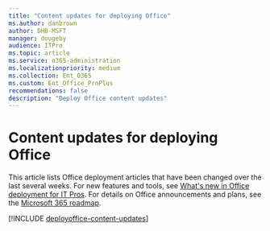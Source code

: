 ```yaml
--- 
title: "Content updates for deploying Office" 
ms.author: danbrown 
author: DHB-MSFT 
manager: dougeby 
audience: ITPro 
ms.topic: article 
ms.service: o365-administration 
ms.localizationpriority: medium 
ms.collection: Ent_O365 
ms.custom: Ent_Office_ProPlus 
recommendations: false
description: "Deploy Office content updates" 
--- 
```


# Content updates for deploying Office 

This article lists Office deployment articles that have been changed over the last several weeks. For new features and tools, see [What's new in Office deployment for IT Pros](whats-new-office-it-pros.md). For details on Office announcements and plans, see the [Microsoft 365 roadmap](https://www.microsoft.com/microsoft-365/roadmap). 

[!INCLUDE [deployoffice-content-updates](includes/deployoffice-content-updates.md)] 
